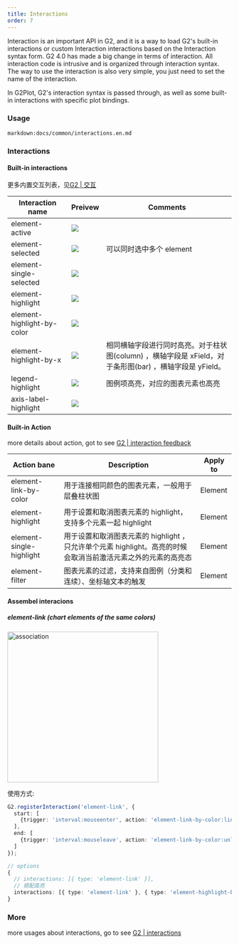 ```yaml
---
title: Interactions
order: 7
---
```


Interaction is an important API in G2, and it is a way to load G2's built-in interactions or custom Interaction interactions based on the Interaction syntax form. G2 4.0 has made a big change in terms of interaction. All interaction code is intrusive and is organized through interaction syntax. The way to use the interaction is also very simple, you just need to set the name of the interaction.

In G2Plot, G2's interaction syntax is passed through, as well as some built-in interactions with specific plot bindings.

### Usage

`markdown:docs/common/interactions.en.md`

### Interactions

#### Built-in interactions

更多内置交互列表，见[G2 | 交互](https://g2.antv.vision/zh/docs/api/general/interaction#%E6%89%80%E6%9C%89%E7%9A%84%E4%BA%A4%E4%BA%92%E5%88%97%E8%A1%A8)

| **Interaction name** | **Preivew** | **Comments**|
| --- | --- | --- |
| element-active | ![](https://gw.alipayobjects.com/zos/antfincdn/UfhBYHY%26Ju/element-active.gif#align=left&display=inline&height=428&margin=%5Bobject%20Object%5D&name=&originHeight=428&originWidth=660&status=done&style=none&width=660)| |
| element-selected | ![](https://gw.alipayobjects.com/zos/antfincdn/Uws9%24PzRaR/element-selected.gif#align=left&display=inline&height=420&margin=%5Bobject%20Object%5D&name=&originHeight=420&originWidth=566&status=done&style=none&width=566) | 可以同时选中多个 element |
| element-single-selected  | ![](https://gw.alipayobjects.com/zos/antfincdn/p5jPi6yN5b/element-single-selected.gif#align=left&display=inline&height=428&margin=%5Bobject%20Object%5D&name=&originHeight=428&originWidth=660&status=done&style=none&width=660) |  |
| element-highlight | ![](https://gw.alipayobjects.com/zos/antfincdn/Ii0m6b7GV5/element-highlight.gif#align=left&display=inline&height=428&margin=%5Bobject%20Object%5D&name=&originHeight=428&originWidth=660&status=done&style=none&width=660) |  |
| element-highlight-by-color | ![](https://gw.alipayobjects.com/zos/antfincdn/TexNaYF8xf/element-highlight-by-color.gif#align=left&display=inline&height=400&margin=%5Bobject%20Object%5D&name=&originHeight=400&originWidth=558&status=done&style=none&width=558)|  |
| element-highlight-by-x | ![](https://gw.alipayobjects.com/zos/antfincdn/w5PH%26bkRui/element-highlight-by-x.gif#align=left&display=inline&height=420&margin=%5Bobject%20Object%5D&name=&originHeight=420&originWidth=566&status=done&style=none&width=566) | 相同横轴字段进行同时高亮。对于柱状图(column) ，横轴字段是 xField，对于条形图(bar) ，横轴字段是 yField。 |
| legend-highlight| ![](https://gw.alipayobjects.com/zos/antfincdn/6cUSu7yn08/legend-highlight.gif#align=left&display=inline&height=300&margin=%5Bobject%20Object%5D&name=&originHeight=420&originWidth=566&status=done&style=none&width=404) | 图例项高亮，对应的图表元素也高亮|
| axis-label-highlight| ![](https://gw.alipayobjects.com/zos/antfincdn/48JwSOccLo/axis-label-highlight.gif#align=left&display=inline&height=420&margin=%5Bobject%20Object%5D&name=&originHeight=420&originWidth=566&status=done&style=none&width=566)|  |


#### Built-in Action

more details about action, got to see [G2 | interaction feedback](https://g2.antv.vision/zh/docs/api/general/interaction#%E4%BA%A4%E4%BA%92%E5%8F%8D%E9%A6%88-action-%E5%88%97%E8%A1%A8)

| **Action bane** | **Description** | **Apply to** |
| --- | --- | --- |
| element-link-by-color | 用于连接相同颜色的图表元素，一般用于层叠柱状图 | Element |
| element-highlight | 用于设置和取消图表元素的 highlight，支持多个元素一起 highlight  | Element |
| element-single-highlight | 用于设置和取消图表元素的 highlight ，只允许单个元素 highlight。高亮的时候会取消当前激活元素之外的元素的高亮态 | Element |
| element-filter| 图表元素的过滤，支持来自图例（分类和连续）、坐标轴文本的触发 | Element | 

#### Assembel interacions

##### element-link (chart elements of the same colors)

<img src="https://gw.alipayobjects.com/mdn/rms_f5c722/afts/img/A*KqE9SpqUKpcAAAAAAAAAAABkARQnAQ#align=left&display=inline&height=248&margin=%5Bobject%20Object%5D" width="339" alt="association" />

使用方式:
```typescript
G2.registerInteraction('element-link', {
  start: [
    {trigger: 'interval:mouseenter', action: 'element-link-by-color:link'}
  ],
  end: [
    {trigger: 'interval:mouseleave', action: 'element-link-by-color:unlink'}
  ]
});

// options
{
  // interactions: [{ type: 'element-link' }],
  // 搭配高亮
  interactions: [{ type: 'element-link' }, { type: 'element-highlight-by-color' }],
}
```

### More

more usages about interactions, go to see [G2 | interactions](https://g2.antv.vision/en/docs/api/general/interaction)
